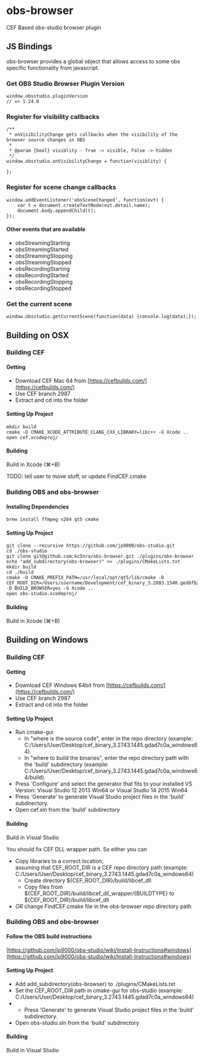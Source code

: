 # obs-browser

CEF Based obs-studio browser plugin

## JS Bindings

obs-browser provides a global object that allows access to some obs specific functionality from javascript.

### Get OBS Studio Browser Plugin Version
```
window.obsstudio.pluginVersion
// => 1.24.0
```

### Register for visibility callbacks
```
/**
 * onVisibilityChange gets callbacks when the visibility of the browser source changes in OBS
 *
 * @param {bool} visiblity - True -> visible, False -> hidden
 */
window.obsstudio.onVisibilityChange = function(visiblity) {
	
};
```

### Register for scene change callbacks
```
window.addEventListener('obsSceneChanged', function(evt) {
	var t = document.createTextNode(evt.detail.name);
    document.body.appendChild(t);
});
```
#### Other events that are available
* obsStreamingStarting
* obsStreamingStarted
* obsStreamingStopping
* obsStreamingStopped
* obsRecordingStarting
* obsRecordingStarted
* obsRecordingStopping
* obsRecordingStopped

### Get the current scene
```
window.obsstudio.getCurrentScene(function(data) {console.log(data);});
```

## Building on OSX

### Building CEF
#### Getting
*  Download CEF Mac 64 from [https://cefbuilds.com/](https://cefbuilds.com/)
  *  Use CEF branch 2987
*  Extract and cd into the folder

#### Setting Up Project
```
mkdir build
cmake -D CMAKE_XCODE_ATTRIBUTE_CLANG_CXX_LIBRARY=libc++ -G Xcode ..
open cef.xcodeproj/
```

#### Building
Build in Xcode (⌘+B)

TODO: tell user to move stuff, or update FindCEF.cmake

### Building OBS and obs-browser
#### Installing Dependencies
```
brew install ffmpeg x264 qt5 cmake
```

#### Setting Up Project
```
git clone --recursive https://github.com/jp9000/obs-studio.git
cd ./obs-studio
git clone git@github.com:kc5nra/obs-browser.git ./plugins/obs-browser
echo "add_subdirectory(obs-browser)" >> ./plugins/CMakeLists.txt
mkdir build
cd ./build
cmake -D CMAKE_PREFIX_PATH=/usr/local/opt/qt5/lib/cmake -D CEF_ROOT_DIR=/Users/username/Development/cef_binary_3.2883.1540.gedbfb20_macosx64 -D BUILD_BROWSER=yes -G Xcode ..
open obs-studio.xcodeproj/
```

#### Building
Build in Xcode (⌘+B)

## Building on Windows

### Building CEF
#### Getting
*  Download CEF Windows 64bit from [https://cefbuilds.com/](https://cefbuilds.com/)
  *  Use CEF branch 2987
*  Extract and cd into the folder

#### Setting Up Project
* Run cmake-gui
  * In "where is the source code", enter in the repo directory (example: C:/Users/User/Desktop/cef_binary_3.2743.1445.gdad7c0a_windows64).
  * In "where to build the binaries", enter the repo directory path with the 'build' subdirectory (example: C:/Users/User/Desktop/cef_binary_3.2743.1445.gdad7c0a_windows64/build).
* Press 'Configure' and select the generator that fits to your installed VS Version:
Visual Studio 12 2013 Win64 or Visual Studio 14 2015 Win64
* Press 'Generate' to generate Visual Studio project files in the 'build' subdirectory.
* Open cef.sln from the 'build' subdirectory

#### Building
Build in Visual Studio

You should fix CEF DLL wrapper path. So either you can
* Copy libraries to a correct location,  
  assuming that CEF_ROOT_DIR is a CEF repo directory path (example: C:/Users/User/Desktop/cef_binary_3.2743.1445.gdad7c0a_windows64)
  * Create directory ${CEF_ROOT_DIR}/build/libcef_dll
  * Copy files from ${CEF_ROOT_DIR}/build/libcef_dll_wrapper/{BUILDTYPE} to ${CEF_ROOT_DIR}/build/libcef_dll
* *OR* change FindCEF.cmake file in the obs-browser repo directory path

### Building OBS and obs-browser
#### Follow the OBS build instructions
[https://github.com/jp9000/obs-studio/wiki/Install-Instructions#windows](https://github.com/jp9000/obs-studio/wiki/Install-Instructions#windows)

#### Setting Up Project
* Add add_subdirectory(obs-browser) to ./plugins/CMakeLists.txt
* Set the CEF_ROOT_DIR path in cmake-gui for obs-studio (example: C:/Users/User/Desktop/cef_binary_3.2743.1445.gdad7c0a_windows64)
* * Press 'Generate' to generate Visual Studio project files in the 'build' subdirectory.
* Open obs-studio.sln from the 'build' subdirectory

#### Building
Build in Visual Studio
